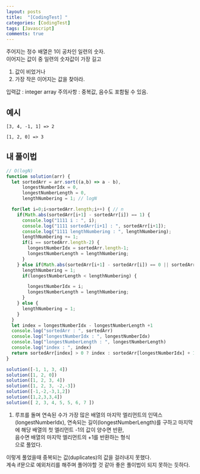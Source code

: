 ```yaml
---
layout: posts
title:  "[CodingTest] "
categories: [CodingTest]
tags: [Javascript]
comments: true
---
```


주어지는 정수 배열은 1이 공차인 일련의 숫자.  
이어지는 값이 중 일련의 숫자값이 가장 길고 
1. 값이 비었거나
2. 가장 작은 이어지는 값을 찾아라.


입력값 : integer array
주의사항 : 중복값, 음수도 포함될 수 있음.

## 예시
```
[3, 4, -1, 1] => 2

[1, 2, 0] => 3
```

## 내 풀이법
```javascript
// O(logN)
function solution(arr) {
  let sortedArr = arr.sort((a,b) => a - b),
      longestNumberIdx = 0,
      longestNumberLength = 0,
      lengthNumbering = 1; // logN

  for(let i=0;i<sortedArr.length;i++) { // n
    if(Math.abs(sortedArr[i+1] - sortedArr[i]) == 1) {
      console.log("1111 i : ", i);
      console.log("1111 sortedArr[i+1] : ", sortedArr[i+1]);
      console.log("1111 lengthNumbering : ", lengthNumbering);
      lengthNumbering += 1;
      if(i == sortedArr.length-2) {
        longestNumberIdx = sortedArr.length-1;
        longestNumberLength = lengthNumbering;
      }
    } else if(Math.abs(sortedArr[i+1] - sortedArr[i]) == 0 || sortedArr[i+1] > 0) {
      lengthNumbering = 1;
      if(longestNumberLength < lengthNumbering) {

        longestNumberIdx = i;
        longestNumberLength = lengthNumbering;
      }
    } else {
      lengthNumbering = 1;
    }
  }
  let index = longestNumberIdx - longestNumberLength +1
  console.log("sortedArr : ", sortedArr)
  console.log("longestNumberIdx : ", longestNumberIdx)
  console.log("longestNumberLength : ", longestNumberLength)
  console.log("index : ", index)
  return sortedArr[index] > 0 ? index : sortedArr[longestNumberIdx] + 1
}

solution([-1, 1, 3, 4])
solution([1, 2, 0])
solution([1, 2, 3, 4])
solution([1, 2, 3, -2,-3]) 
solution([-1,-2,-3,1,2]) 
solution([1,2,3,3,4]) 
solution([ 2, 3, 4, 5, 5, 6, 7 ])
```
1. 루프를 돌며 연속된 수가 가장 많은 배열의 마지막 엘리먼트의 인덱스(longestNumberIdx), 연속되는 길이(longestNumberLength)를 구하고
마지막에 해당 배열의 첫 엘리먼트 -1의 값이 양수면 반환,  
음수면 배열의 마지막 엘리먼트의 +1를 반환하는 형식  
으로 풀었다.  
  
이렇게 풀었을때 중복되는 값(duplicates)의 값을 걸러내지 못했다.  
계속 if문으로 예외처리를 해주며 풀어야할 것 같아 좋은 풀이법이 되지 못하는 듯하다.  

